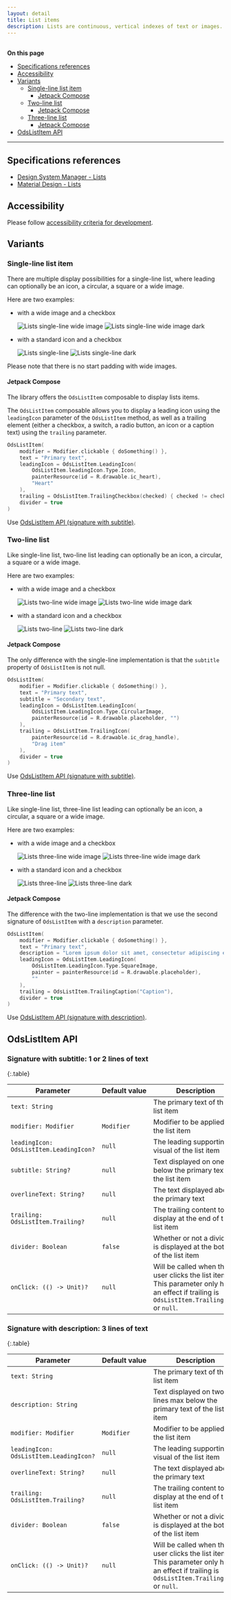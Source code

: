 ```yaml
---
layout: detail
title: List items
description: Lists are continuous, vertical indexes of text or images.
---
```


<br>**On this page**

* [Specifications references](#specifications-references)
* [Accessibility](#accessibility)
* [Variants](#variants)
    * [Single-line list item](#single-line-list-item)
        * [Jetpack Compose](#jetpack-compose)
    * [Two-line list](#two-line-list)
        * [Jetpack Compose](#jetpack-compose-1)
    * [Three-line list](#three-line-list)
        * [Jetpack Compose](#jetpack-compose-2)
* [OdsListItem API](#odslistitem-api)

---

## Specifications references

- [Design System Manager - Lists](https://system.design.orange.com/0c1af118d/p/09a804-lists/b/669743)
- [Material Design - Lists](https://material.io/components/lists/)

## Accessibility

Please follow [accessibility criteria for development](https://a11y-guidelines.orange.com/en/mobile/android/development/).

## Variants

### Single-line list item

There are multiple display possibilities for a single-line list, where leading can optionally be an icon, a circular, a square or a wide image.

Here are two examples:

- with a wide image and a checkbox

  ![Lists single-line wide image](images/lists_single_line_wide_image_light.png) ![Lists single-line wide image dark](images/lists_single_line_wide_image_dark.png)

- with a standard icon and a checkbox

  ![Lists single-line](images/lists_single_line_light.png) ![Lists single-line dark](images/lists_single_line_dark.png)

Please note that there is no start padding with wide images.

#### Jetpack Compose

The library offers the `OdsListItem` composable to display lists items.

The `OdsListItem` composable allows you to display a leading icon using the `leadingIcon` parameter of the `OdsListItem` method, as well as a trailing element (either a checkbox, a switch, a radio button, an icon or a caption text) using the `trailing` parameter.

```kotlin
OdsListItem(
    modifier = Modifier.clickable { doSomething() },
    text = "Primary text",
    leadingIcon = OdsListItem.LeadingIcon(
        OdsListItem.leadingIcon.Type.Icon,
        painterResource(id = R.drawable.ic_heart),
        "Heart"
    ),
    trailing = OdsListItem.TrailingCheckbox(checked) { checked != checked },
    divider = true
)
```

Use [OdsListItem API (signature with subtitle)](#signature-with-subtitle-1-or-2-lines-of-text).

### Two-line list

Like single-line list, two-line list leading can optionally be an icon, a circular, a square or a wide image.

Here are two examples:

- with a wide image and a checkbox

  ![Lists two-line wide image](images/lists_two_line_wide_image_light.png) ![Lists two-line wide image dark](images/lists_two_line_wide_image_dark.png)

- with a standard icon and a checkbox

  ![Lists two-line](images/lists_two_line_light.png) ![Lists two-line dark](images/lists_two_line_dark.png)

#### Jetpack Compose

The only difference with the single-line implementation is that the `subtitle` property of `OdsListItem` is not null.

```kotlin
OdsListItem(
    modifier = Modifier.clickable { doSomething() },
    text = "Primary text",
    subtitle = "Secondary text",
    leadingIcon = OdsListItem.LeadingIcon(
        OdsListItem.LeadingIcon.Type.CircularImage,
        painterResource(id = R.drawable.placeholder, "")
    ),
    trailing = OdsListItem.TrailingIcon(
        painterResource(id = R.drawable.ic_drag_handle),
        "Drag item"
    ),
    divider = true
)
```

Use [OdsListItem API (signature with subtitle)](#signature-with-subtitle-1-or-2-lines-of-text).

### Three-line list

Like single-line list, three-line list leading can optionally be an icon, a circular, a square or a wide image.

Here are two examples:

- with a wide image and a checkbox

  ![Lists three-line wide image](images/lists_three_line_wide_image_light.png) ![Lists three-line wide image dark](images/lists_three_line_wide_image_dark.png)

- with a standard icon and a checkbox

  ![Lists three-line](images/lists_three_line_light.png) ![Lists three-line dark](images/lists_three_line_dark.png)

#### Jetpack Compose

The difference with the two-line implementation is that we use the second signature of `OdsListItem` with a `description` parameter.

```kotlin
OdsListItem(
    modifier = Modifier.clickable { doSomething() },
    text = "Primary text",
    description = "Lorem ipsum dolor sit amet, consectetur adipiscing elit, sed do eiusmod tempor.",
    leadingIcon = OdsListItem.LeadingIcon(
        OdsListItem.LeadingIcon.Type.SquareImage,
        painter = painterResource(id = R.drawable.placeholder),
        ""
    ),
    trailing = OdsListItem.TrailingCaption("Caption"),
    divider = true
)
```

Use [OdsListItem API (signature with description)](#signature-with-description-3-lines-of-text).

## OdsListItem API

### Signature with subtitle: 1 or 2 lines of text

{:.table}

| Parameter                               | Default&nbsp;value | Description                                                                                                                               |
|-----------------------------------------|--------------------|-------------------------------------------------------------------------------------------------------------------------------------------|
| `text: String`                          |                    | The primary text of the list item                                                                                                         |
| `modifier: Modifier`                    | `Modifier`         | Modifier to be applied to the list item                                                                                                   |
| `leadingIcon: OdsListItem.LeadingIcon?` | `null`             | The leading supporting visual of the list item                                                                                            |
| `subtitle: String?`                     | `null`             | Text displayed on one line below the primary text of the list item                                                                        |
| `overlineText: String?`                 | `null`             | The text displayed above the primary text                                                                                                 |
| `trailing: OdsListItem.Trailing?`       | `null`             | The trailing content to display at the end of the list item                                                                               |
| `divider: Boolean`                      | `false`            | Whether or not a divider is displayed at the bottom of the list item                                                                      |
| `onClick: (() -> Unit)?`                | `null`             | Will be called when the user clicks the list item. This parameter only has an effect if trailing is `OdsListItem.TrailingIcon` or `null`. |

### Signature with description: 3 lines of text

{:.table}

| Parameter                               | Default&nbsp;value | Description                                                                                                                               |
|-----------------------------------------|--------------------|-------------------------------------------------------------------------------------------------------------------------------------------|
| `text: String`                          |                    | The primary text of the list item                                                                                                         |
| `description: String`                   |                    | Text displayed on two lines max below the primary text of the list item                                                                   |
| `modifier: Modifier`                    | `Modifier`         | Modifier to be applied to the list item                                                                                                   |
| `leadingIcon: OdsListItem.LeadingIcon?` | `null`             | The leading supporting visual of the list item                                                                                            |
| `overlineText: String?`                 | `null`             | The text displayed above the primary text                                                                                                 |
| `trailing: OdsListItem.Trailing?`       | `null`             | The trailing content to display at the end of the list item                                                                               |
| `divider: Boolean`                      | `false`            | Whether or not a divider is displayed at the bottom of the list item                                                                      |
| `onClick: (() -> Unit)?`                | `null`             | Will be called when the user clicks the list item. This parameter only has an effect if trailing is `OdsListItem.TrailingIcon` or `null`. |
